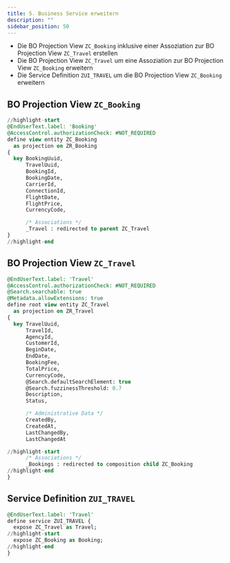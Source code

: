 ```yaml
---
title: 5. Business Service erweitern
description: ""
sidebar_position: 50
---
```


- Die BO Projection View `ZC_Booking` inklusive einer Assoziation zur BO Projection View `ZC_Travel` erstellen
- Die BO Projection View `ZC_Travel` um eine Assoziation zur BO Projection View `ZC_Booking` erweitern
- Die Service Definition `ZUI_TRAVEL` um die BO Projection View `ZC_Booking` erweitern

## BO Projection View `ZC_Booking`

```sql showLineNumbers
//highlight-start
@EndUserText.label: 'Booking'
@AccessControl.authorizationCheck: #NOT_REQUIRED
define view entity ZC_Booking
  as projection on ZR_Booking
{
  key BookingUuid,
      TravelUuid,
      BookingId,
      BookingDate,
      CarrierId,
      ConnectionId,
      FlightDate,
      FlightPrice,
      CurrencyCode,

      /* Associations */
      _Travel : redirected to parent ZC_Travel
}
//highlight-end
```

## BO Projection View `ZC_Travel`

```sql showLineNumbers
@EndUserText.label: 'Travel'
@AccessControl.authorizationCheck: #NOT_REQUIRED
@Search.searchable: true
@Metadata.allowExtensions: true
define root view entity ZC_Travel
  as projection on ZR_Travel
{
  key TravelUuid,
      TravelId,
      AgencyId,
      CustomerId,
      BeginDate,
      EndDate,
      BookingFee,
      TotalPrice,
      CurrencyCode,
      @Search.defaultSearchElement: true
      @Search.fuzzinessThreshold: 0.7
      Description,
      Status,

      /* Administrative Data */
      CreatedBy,
      CreatedAt,
      LastChangedBy,
      LastChangedAt

//highlight-start
      /* Associations */
      _Bookings : redirected to composition child ZC_Booking
//highlight-end
}
```

## Service Definition `ZUI_TRAVEL`

```sql showLineNumbers
@EndUserText.label: 'Travel'
define service ZUI_TRAVEL {
  expose ZC_Travel as Travel;
//highlight-start
  expose ZC_Booking as Booking;
//highlight-end
}
```
